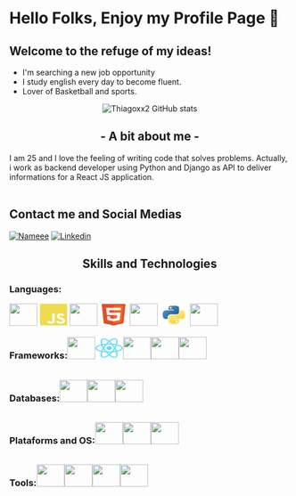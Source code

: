 # Hello Folks, Enjoy my Profile Page 👋

## Welcome to the refuge of my ideas!

- I'm searching a new job opportunity
- I study english every day to become fluent.
- Lover of Basketball and sports.

<div align="center">

![Thiagoxx2 GitHub stats](https://github-readme-stats.vercel.app/api?username=thiagoxx2&show_icons=true&theme=radical)

##
</div>

<h2 align="center"> - A bit about me -</h2>
I am 25 and I love the feeling of writing code that solves problems. Actually, i work as backend developer using Python and Django as API to deliver informations for a React JS application.

<br>
<br>

## Contact me and Social Medias
<div style="display: inline_block">

[![Nameee](https://img.shields.io/badge/Instagram-E4405F?style=for-the-badge&logo=instagram&logoColor=white)](https://www.instagram.com/xavier_thi_/)
[![Linkedin](https://img.shields.io/badge/LinkedIn-0077B5?style=for-the-badge&logo=linkedin&logoColor=white)](https://www.linkedin.com/in/thiago-sousa-xavier-a22a63137/)
</div>

<h2 align="center">Skills and Technologies</h2>

### Languages: 
<div style="display: inline_block">
<img height="40" width="50" src="https://cdn.jsdelivr.net/gh/devicons/devicon/icons/c/c-original.svg" />
<img height="40" width="50" src="https://raw.githubusercontent.com/devicons/devicon/master/icons/javascript/javascript-plain.svg" />
<img height="40" width="50" src="https://cdn.jsdelivr.net/gh/devicons/devicon/icons/typescript/typescript-original.svg" />
<img height="40" width="50" src="https://raw.githubusercontent.com/devicons/devicon/master/icons/html5/html5-original.svg" />
<img height="40" width="50" src="https://cdn.jsdelivr.net/gh/devicons/devicon/icons/css3/css3-original.svg" />
<img height="40" width="50" src="https://raw.githubusercontent.com/devicons/devicon/master/icons/python/python-original.svg" />
<img height="40" width="50" src="https://cdn.jsdelivr.net/gh/devicons/devicon/icons/java/java-original-wordmark.svg" />
</div>
<br>

<div style="display: flex">

### Frameworks:
<img height="40" width="50" src="https://cdn.jsdelivr.net/gh/devicons/devicon/icons/bootstrap/bootstrap-plain-wordmark.svg" />
<img  height="40" width="50" src="https://raw.githubusercontent.com/devicons/devicon/master/icons/react/react-original.svg" />
<img height="40" width="50" src="https://cdn.jsdelivr.net/gh/devicons/devicon/icons/django/django-original.svg" />
<img height="40" width="50" src="https://cdn.jsdelivr.net/gh/devicons/devicon/icons/nodejs/nodejs-original.svg" />
<img height="40" width="50" src="https://cdn.jsdelivr.net/gh/devicons/devicon/icons/flask/flask-original.svg" />
</div>
<br>
<div style="display: flex">

### Databases: 
<img height="40" width="50" src="https://cdn.jsdelivr.net/gh/devicons/devicon/icons/mysql/mysql-original-wordmark.svg" />
<img height="40" width="50" src="https://cdn.jsdelivr.net/gh/devicons/devicon/icons/mongodb/mongodb-original-wordmark.svg" />
<img height="40" width="50" src="https://cdn.jsdelivr.net/gh/devicons/devicon/icons/microsoftsqlserver/microsoftsqlserver-plain-wordmark.svg" />

</div>
<br>
<div style="display: flex">

### Plataforms and OS: 
<img height="40" width="50" src="https://cdn.jsdelivr.net/gh/devicons/devicon/icons/bash/bash-original.svg" />
<img height="40" width="50" src="https://cdn.jsdelivr.net/gh/devicons/devicon/icons/debian/debian-plain-wordmark.svg" />
<img height="40" width="50" src="https://cdn.jsdelivr.net/gh/devicons/devicon/icons/heroku/heroku-plain-wordmark.svg" />
</div>

<br>
<div style="display: flex">

### Tools: 
<img height="40" width="50" src="https://cdn.jsdelivr.net/gh/devicons/devicon/icons/firebase/firebase-plain-wordmark.svg" />
<img height="40" width="50" src="https://cdn.jsdelivr.net/gh/devicons/devicon/icons/git/git-plain-wordmark.svg" />
<img height="40" width="50" src="https://cdn.jsdelivr.net/gh/devicons/devicon/icons/docker/docker-plain-wordmark.svg" />
<img height="40" width="50" src="https://cdn.jsdelivr.net/gh/devicons/devicon/icons/figma/figma-original.svg" />

</div>